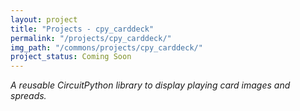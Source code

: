 ```yaml
---
layout: project
title: "Projects - cpy_carddeck"
permalink: "/projects/cpy_carddeck/"
img_path: "/commons/projects/cpy_carddeck/"
project_status: Coming Soon
---
```


_A reusable CircuitPython library to display playing card images and spreads._

